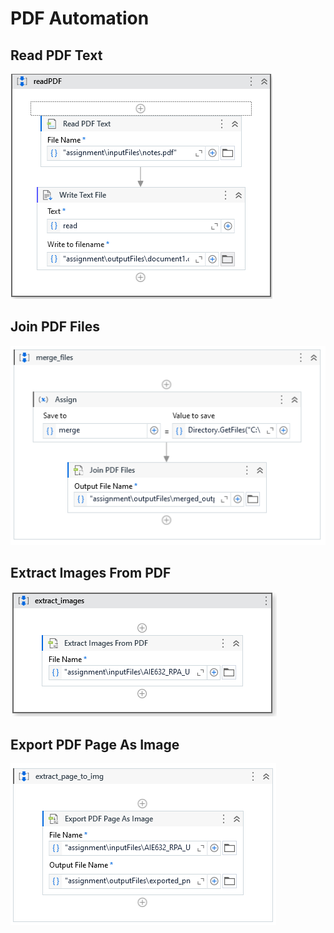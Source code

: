 # PDF Automation

## Read PDF Text

![App Screenshot](image.png)

## Join PDF Files

![App Screenshot](image2.png)


## Extract Images From PDF

![App Screenshot](image3.png)


## Export PDF Page As Image

![App Screenshot](image4.png)